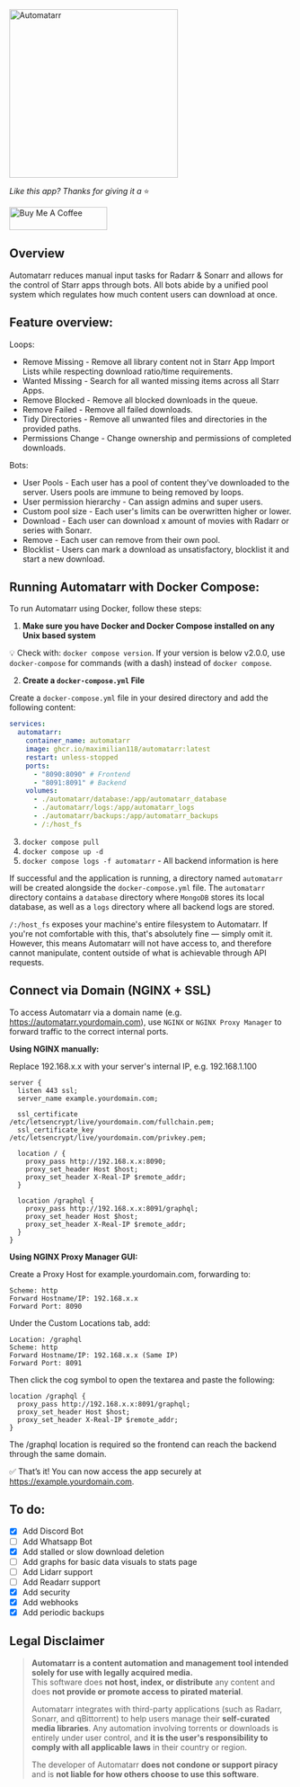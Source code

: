 <img alt="Automatarr" src="https://automatarr.s3.eu-west-2.amazonaws.com/automatarr_logo.webp" width=300/>

_Like this app? Thanks for giving it a_ ⭐️

<a href="https://coff.ee/maximilian118" target="_blank"><img src="https://cdn.buymeacoffee.com/buttons/default-orange.png" alt="Buy Me A Coffee" height="41" width="174"></a>

## Overview

Automatarr reduces manual input tasks for Radarr & Sonarr and allows for the control of Starr apps through bots.
All bots abide by a unified pool system which regulates how much content users can download at once.

## Feature overview:

Loops:

- Remove Missing - Remove all library content not in Starr App Import Lists while respecting download ratio/time requirements.
- Wanted Missing - Search for all wanted missing items across all Starr Apps.
- Remove Blocked - Remove all blocked downloads in the queue.
- Remove Failed - Remove all failed downloads.
- Tidy Directories - Remove all unwanted files and directories in the provided paths.
- Permissions Change - Change ownership and permissions of completed downloads.

Bots:

- User Pools - Each user has a pool of content they've downloaded to the server. Users pools are immune to being removed by loops.
- User permission hierarchy - Can assign admins and super users.
- Custom pool size - Each user's limits can be overwritten higher or lower.
- Download - Each user can download x amount of movies with Radarr or series with Sonarr.
- Remove - Each user can remove from their own pool.
- Blocklist - Users can mark a download as unsatisfactory, blocklist it and start a new download.

## Running Automatarr with Docker Compose:

To run Automatarr using Docker, follow these steps:

1. **Make sure you have Docker and Docker Compose installed on any Unix based system**

💡 Check with: `docker compose version`.
If your version is below v2.0.0, use `docker-compose` for commands (with a dash) instead of `docker compose`.

2. **Create a `docker-compose.yml` File**

Create a `docker-compose.yml` file in your desired directory and add the following content:

```yaml
services:
  automatarr:
    container_name: automatarr
    image: ghcr.io/maximilian118/automatarr:latest
    restart: unless-stopped
    ports:
      - "8090:8090" # Frontend
      - "8091:8091" # Backend
    volumes:
      - ./automatarr/database:/app/automatarr_database
      - ./automatarr/logs:/app/automatarr_logs
      - ./automatarr/backups:/app/automatarr_backups
      - /:/host_fs
```

3. `docker compose pull`
4. `docker compose up -d`
5. `docker compose logs -f automatarr` - All backend information is here

If successful and the application is running, a directory named `automatarr` will be created alongside the `docker-compose.yml` file. The `automatarr` directory contains a `database` directory where `MongoDB` stores its local database, as well as a `logs` directory where all backend logs are stored.

`/:/host_fs` exposes your machine's entire filesystem to Automatarr. If you're not comfortable with this, that's absolutely fine — simply omit it. However, this means Automatarr will not have access to, and therefore cannot manipulate, content outside of what is achievable through API requests.

## Connect via Domain (NGINX + SSL)

To access Automatarr via a domain name (e.g. https://automatarr.yourdomain.com), use `NGINX` or `NGINX Proxy Manager` to forward traffic to the correct internal ports.

**Using NGINX manually:**

Replace 192.168.x.x with your server's internal IP, e.g. 192.168.1.100

```nginx
server {
  listen 443 ssl;
  server_name example.yourdomain.com;

  ssl_certificate     /etc/letsencrypt/live/yourdomain.com/fullchain.pem;
  ssl_certificate_key /etc/letsencrypt/live/yourdomain.com/privkey.pem;

  location / {
    proxy_pass http://192.168.x.x:8090;
    proxy_set_header Host $host;
    proxy_set_header X-Real-IP $remote_addr;
  }

  location /graphql {
    proxy_pass http://192.168.x.x:8091/graphql;
    proxy_set_header Host $host;
    proxy_set_header X-Real-IP $remote_addr;
  }
}
```

**Using NGINX Proxy Manager GUI:**

Create a Proxy Host for example.yourdomain.com, forwarding to:

```nginx
Scheme: http
Forward Hostname/IP: 192.168.x.x
Forward Port: 8090
```

Under the Custom Locations tab, add:

```nginx
Location: /graphql
Scheme: http
Forward Hostname/IP: 192.168.x.x (Same IP)
Forward Port: 8091
```

Then click the cog symbol to open the textarea and paste the following:

```nginx
location /graphql {
  proxy_pass http://192.168.x.x:8091/graphql;
  proxy_set_header Host $host;
  proxy_set_header X-Real-IP $remote_addr;
}
```

The /graphql location is required so the frontend can reach the backend through the same domain.

✅ That’s it! You can now access the app securely at https://example.yourdomain.com.

## To do:

- [x] Add Discord Bot
- [ ] Add Whatsapp Bot
- [x] Add stalled or slow download deletion
- [ ] Add graphs for basic data visuals to stats page
- [ ] Add Lidarr support
- [ ] Add Readarr support
- [x] Add security
- [x] Add webhooks
- [x] Add periodic backups

## Legal Disclaimer

> **Automatarr is a content automation and management tool intended solely for use with legally acquired media.**  
> This software does **not host, index, or distribute** any content and does **not provide or promote access to pirated material**.
>
> Automatarr integrates with third-party applications (such as Radarr, Sonarr, and qBittorrent) to help users manage their **self-curated media libraries**. Any automation involving torrents or downloads is entirely under user control, and **it is the user's responsibility to comply with all applicable laws** in their country or region.
>
> The developer of Automatarr **does not condone or support piracy** and is **not liable for how others choose to use this software**.

